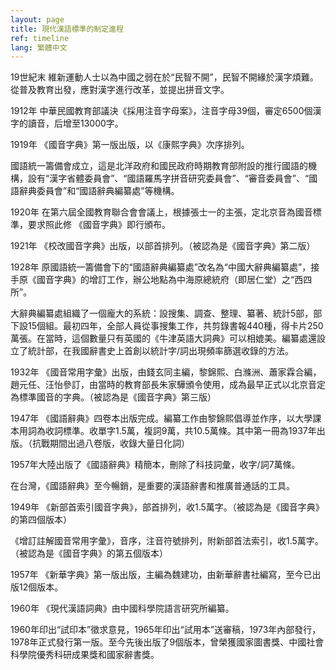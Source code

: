 ```yaml
---
layout: page
title: 現代漢語標準的制定進程
ref: timeline
lang: 繁體中文
---
```


19世紀末
維新運動人士以為中國之弱在於“民智不開”，民智不開緣於漢字煩難。從普及教育出發，應對漢字進行改革，並提出拼音文字。

1912年
中華民國教育部議決《採用注音字母案》，注音字母39個，審定6500個漢字的讀音，后增至13000字。

1919年
《國音字典》第一版出版，以《康熙字典》次序排列。

國語統一籌備會成立，這是北洋政府和國民政府時期教育部附設的推行國語的機構，設有“漢字省體委員會”、“國語羅馬字拼音研究委員會”、“審音委員會”、“國語辭典委員會”和“國語辭典編纂處”等機構。

1920年
在第六屆全國教育聯合會會議上，根據張士一的主張，定北京音為國音標準，要求照此修
《國音字典》即行頒布。

1921年
《校改國音字典》出版，以部首排列。（被認為是《國音字典》第二版）

1928年
原國語統一籌備會下的“國語辭典編纂處”改名為“中國大辭典編纂處”，接手原《國音字典》的增訂工作，辦公地點為中海原總統府（即居仁堂）之“西四所”。

大辭典編纂處組織了一個龐大的系統：設搜集、調查、整理、纂著、統計5部，部下設15個組。最初四年，全部人員從事搜集工作，共剪錄書報440種，得卡片250萬張。在當時，這個數量只有英國的《牛津英語大詞典》可以相媲美。編纂處還設立了統計部，在我國辭書史上首創以統計字/詞出現頻率篩選收錄的方法。

1932年
《國音常用字彙》出版，由錢玄同主編，黎錦熙、白滌洲、蕭家霖合編，趙元任、汪怡參訂，由當時的教育部長朱家驊頒令使用，成為最早正式以北京音定為標準國音的字典。（被認為是《國音字典》第三版）

1947年
《國語辭典》四卷本出版完成。編纂工作由黎錦熙倡導並作序，以大學課本用詞為收詞標準。收單字1.5萬，複詞9萬，共10.5萬條。其中第一冊為1937年出版。（抗戰期間出過八卷版，收錄大量日化詞）

1957年大陸出版了《國語辭典》精簡本，刪除了科技詞彙，收字/詞7萬條。

在台灣，《國語辭典》至今暢銷，是重要的漢語辭書和推廣普通話的工具。

1949年
《新部首索引國音字典》，部首排列，收1.5萬字。（被認為是《國音字典》的第四個版本）

《增訂註解國音常用字彙》，音序，注音符號排列，附新部首法索引，收1.5萬字。（被認為是《國音字典》的第五個版本）

1957年
《新華字典》第一版出版，主編為魏建功，由新華辭書社編寫，至今已出版12個版本。

1960年
《現代漢語詞典》由中國科學院語言研究所編纂。

1960年印出“試印本”徵求意見，1965年印出“試用本”送審稿，1973年內部發行，1978年正式發行第一版。至今先後出版了9個版本，曾榮獲國家圖書獎、中國社會科學院優秀科研成果獎和國家辭書獎。
